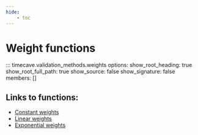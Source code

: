 ```yaml
---
hide:
    - toc
---
```


# Weight functions

::: timecave.validation_methods.weights
    options:
        show_root_heading: true
        show_root_full_path: true
        show_source: false
        show_signature: false
        members: []

## Links to functions:
- [Constant weights](constant.md)
- [Linear weights](linear.md)
- [Exponential weights](exponential.md)